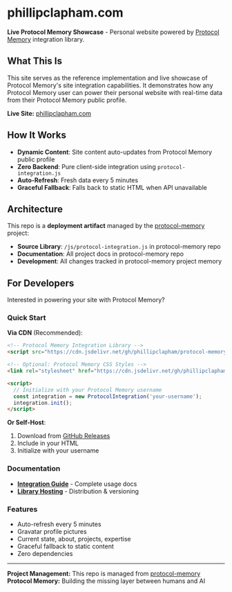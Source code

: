 # phillipclapham.com

**Live Protocol Memory Showcase** - Personal website powered by [Protocol Memory](https://github.com/phillipclapham/protocol-memory) integration library.

## What This Is

This site serves as the reference implementation and live showcase of Protocol Memory's site integration capabilities. It demonstrates how any Protocol Memory user can power their personal website with real-time data from their Protocol Memory public profile.

**Live Site:** [phillipclapham.com](https://phillipclapham.com)

## How It Works

- **Dynamic Content**: Site content auto-updates from Protocol Memory public profile
- **Zero Backend**: Pure client-side integration using `protocol-integration.js`
- **Auto-Refresh**: Fresh data every 5 minutes
- **Graceful Fallback**: Falls back to static HTML when API unavailable

## Architecture

This repo is a **deployment artifact** managed by the [protocol-memory](https://github.com/phillipclapham/protocol-memory) project:

- **Source Library**: `/js/protocol-integration.js` in protocol-memory repo
- **Documentation**: All project docs in protocol-memory repo
- **Development**: All changes tracked in protocol-memory project memory

## For Developers

Interested in powering your site with Protocol Memory?

### Quick Start

**Via CDN** (Recommended):
```html
<!-- Protocol Memory Integration Library -->
<script src="https://cdn.jsdelivr.net/gh/phillipclapham/protocol-memory-integration@1.0.0/protocol-integration.js"></script>

<!-- Optional: Protocol Memory CSS Styles -->
<link rel="stylesheet" href="https://cdn.jsdelivr.net/gh/phillipclapham/protocol-memory-integration@1.0.0/protocol-memory.css">

<script>
  // Initialize with your Protocol Memory username
  const integration = new ProtocolIntegration('your-username');
  integration.init();
</script>
```

**Or Self-Host**:
1. Download from [GitHub Releases](https://github.com/phillipclapham/protocol-memory-integration/releases)
2. Include in your HTML
3. Initialize with your username

### Documentation

- **[Integration Guide](https://github.com/phillipclapham/protocol-memory-integration/blob/main/README.md)** - Complete usage docs
- **[Library Hosting](https://github.com/phillipclapham/protocol-memory-integration/blob/main/LIBRARY_HOSTING.md)** - Distribution & versioning

### Features

- Auto-refresh every 5 minutes
- Gravatar profile pictures
- Current state, about, projects, expertise
- Graceful fallback to static content
- Zero dependencies

---

**Project Management:** This repo is managed from [protocol-memory](https://github.com/phillipclapham/protocol-memory)
**Protocol Memory:** Building the missing layer between humans and AI
